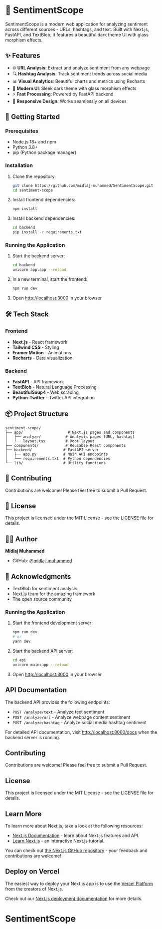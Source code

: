 # 🎯 SentimentScope

SentimentScope is a modern web application for analyzing sentiment across different sources - URLs, hashtags, and text. Built with Next.js, FastAPI, and TextBlob, it features a beautiful dark theme UI with glass morphism effects.

## ✨ Features

- 🌐 **URL Analysis**: Extract and analyze sentiment from any webpage
- 🔍 **Hashtag Analysis**: Track sentiment trends across social media
- 📊 **Visual Analytics**: Beautiful charts and metrics using Recharts
- 🎨 **Modern UI**: Sleek dark theme with glass morphism effects
- ⚡ **Fast Processing**: Powered by FastAPI backend
- 📱 **Responsive Design**: Works seamlessly on all devices

## 🚀 Getting Started

### Prerequisites

- Node.js 18+ and npm
- Python 3.8+
- pip (Python package manager)

### Installation

1. Clone the repository:
   ```bash
   git clone https://github.com/midlaj-muhammed/SentimentScope.git
   cd sentiment-scope
   ```

2. Install frontend dependencies:
   ```bash
   npm install
   ```

3. Install backend dependencies:
   ```bash
   cd backend
   pip install -r requirements.txt
   ```

### Running the Application

1. Start the backend server:
   ```bash
   cd backend
   uvicorn app:app --reload
   ```

2. In a new terminal, start the frontend:
   ```bash
   npm run dev
   ```

3. Open [http://localhost:3000](http://localhost:3000) in your browser

## 🛠️ Tech Stack

### Frontend
- **Next.js** - React framework
- **Tailwind CSS** - Styling
- **Framer Motion** - Animations
- **Recharts** - Data visualization

### Backend
- **FastAPI** - API framework
- **TextBlob** - Natural Language Processing
- **BeautifulSoup4** - Web scraping
- **Python-Twitter** - Twitter API integration

## 📦 Project Structure

```
sentiment-scope/
├── app/                    # Next.js pages and components
│   ├── analyze/           # Analysis pages (URL, hashtag)
│   └── layout.tsx         # Root layout
├── components/            # Reusable React components
├── backend/              # FastAPI server
│   ├── app.py            # Main API endpoints
│   └── requirements.txt  # Python dependencies
└── lib/                  # Utility functions
```

## 🤝 Contributing

Contributions are welcome! Please feel free to submit a Pull Request.

## 📝 License

This project is licensed under the MIT License - see the [LICENSE](LICENSE) file for details.

## 👨‍💻 Author

**Midlaj Muhammed**
- GitHub: [@midlaj-muhammed](https://github.com/midlaj-muhammed)

## 🙏 Acknowledgments

- TextBlob for sentiment analysis
- Next.js team for the amazing framework
- The open source community

### Running the Application

1. Start the frontend development server:
   ```bash
   npm run dev
   # or
   yarn dev
   ```

2. Start the backend API server:
   ```bash
   cd api
   uvicorn main:app --reload
   ```

3. Open [http://localhost:3000](http://localhost:3000) in your browser

## API Documentation

The backend API provides the following endpoints:

- `POST /analyze/text` - Analyze text sentiment
- `POST /analyze/url` - Analyze webpage content sentiment
- `POST /analyze/hashtag` - Analyze social media hashtag sentiment

For detailed API documentation, visit [http://localhost:8000/docs](http://localhost:8000/docs) when the backend server is running.

## Contributing

Contributions are welcome! Please feel free to submit a Pull Request.

## License

This project is licensed under the MIT License - see the LICENSE file for details.

## Learn More

To learn more about Next.js, take a look at the following resources:

- [Next.js Documentation](https://nextjs.org/docs) - learn about Next.js features and API.
- [Learn Next.js](https://nextjs.org/learn) - an interactive Next.js tutorial.

You can check out [the Next.js GitHub repository](https://github.com/vercel/next.js) - your feedback and contributions are welcome!

## Deploy on Vercel

The easiest way to deploy your Next.js app is to use the [Vercel Platform](https://vercel.com/new?utm_medium=default-template&filter=next.js&utm_source=create-next-app&utm_campaign=create-next-app-readme) from the creators of Next.js.

Check out our [Next.js deployment documentation](https://nextjs.org/docs/app/building-your-application/deploying) for more details.
# SentimentScope
